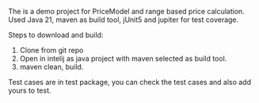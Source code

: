The is a demo project for PriceModel and range based price calculation. Used Java 21, maven as build tool, jUnit5 and jupiter for test coverage.

Steps to download and build:
1. Clone from git repo
2. Open in intelij as java project with maven selected as build tool.
3. maven clean, build.

Test cases are in test package, you can check the test cases and also add yours to test.


